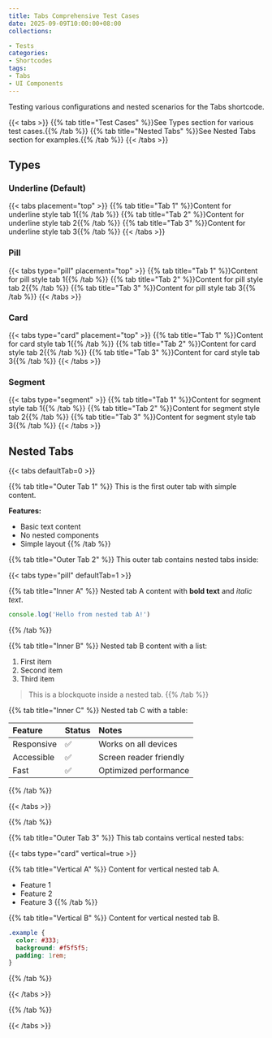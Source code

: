 ```yaml
---
title: Tabs Comprehensive Test Cases
date: 2025-09-09T10:00:00+08:00
collections:

- Tests
categories:
- Shortcodes
tags:
- Tabs
- UI Components
---
```


Testing various configurations and nested scenarios for the Tabs shortcode.

{{< tabs >}}
{{% tab title="Test Cases" %}}See Types section for various test cases.{{% /tab %}}
{{% tab title="Nested Tabs" %}}See Nested Tabs section for examples.{{% /tab %}}
{{< /tabs >}}

<!--more-->

## Types

### Underline (Default)

<!-- placement: top, bottom, left, right -->

{{< tabs placement="top" >}}
{{% tab title="Tab 1" %}}Content for underline style tab 1{{% /tab %}}
{{% tab title="Tab 2" %}}Content for underline style tab 2{{% /tab %}}
{{% tab title="Tab 3" %}}Content for underline style tab 3{{% /tab %}}
{{< /tabs >}}

### Pill

<!-- placement: top, bottom, left, right -->

{{< tabs type="pill" placement="top" >}}
{{% tab title="Tab 1" %}}Content for pill style tab 1{{% /tab %}}
{{% tab title="Tab 2" %}}Content for pill style tab 2{{% /tab %}}
{{% tab title="Tab 3" %}}Content for pill style tab 3{{% /tab %}}
{{< /tabs >}}

### Card

<!-- placement: top, bottom, left, right -->

{{< tabs type="card" placement="top" >}}
{{% tab title="Tab 1" %}}Content for card style tab 1{{% /tab %}}
{{% tab title="Tab 2" %}}Content for card style tab 2{{% /tab %}}
{{% tab title="Tab 3" %}}Content for card style tab 3{{% /tab %}}
{{< /tabs >}}

### Segment

{{< tabs type="segment" >}}
{{% tab title="Tab 1" %}}Content for segment style tab 1{{% /tab %}}
{{% tab title="Tab 2" %}}Content for segment style tab 2{{% /tab %}}
{{% tab title="Tab 3" %}}Content for segment style tab 3{{% /tab %}}
{{< /tabs >}}

## Nested Tabs

{{< tabs defaultTab=0 >}}

{{% tab title="Outer Tab 1" %}}
This is the first outer tab with simple content.

**Features:**

- Basic text content
- No nested components
- Simple layout
{{% /tab %}}

{{% tab title="Outer Tab 2" %}}
This outer tab contains nested tabs inside:

{{< tabs type="pill" defaultTab=1 >}}

{{% tab title="Inner A" %}}
Nested tab A content with **bold text** and _italic text_.

```javascript
console.log('Hello from nested tab A!')
```

{{% /tab %}}

{{% tab title="Inner B" %}}
Nested tab B content with a list:

1. First item
2. Second item
3. Third item

> This is a blockquote inside a nested tab.
{{% /tab %}}

{{% tab title="Inner C" %}}
Nested tab C with a table:

| Feature    | Status | Notes                  |
| :--------- | :----- | :--------------------- |
| Responsive | ✅     | Works on all devices   |
| Accessible | ✅     | Screen reader friendly |
| Fast       | ✅     | Optimized performance  |

{{% /tab %}}

{{< /tabs >}}

{{% /tab %}}

{{% tab title="Outer Tab 3" %}}
This tab contains vertical nested tabs:

{{< tabs type="card" vertical=true >}}

{{% tab title="Vertical A" %}}
Content for vertical nested tab A.

- Feature 1
- Feature 2
- Feature 3
{{% /tab %}}

{{% tab title="Vertical B" %}}
Content for vertical nested tab B.

```css
.example {
  color: #333;
  background: #f5f5f5;
  padding: 1rem;
}
```

{{% /tab %}}

{{< /tabs >}}

{{% /tab %}}

{{< /tabs >}}
